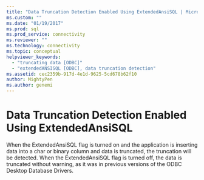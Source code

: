 ```yaml
---
title: "Data Truncation Detection Enabled Using ExtendedAnsiSQL | Microsoft Docs"
ms.custom: ""
ms.date: "01/19/2017"
ms.prod: sql
ms.prod_service: connectivity
ms.reviewer: ""
ms.technology: connectivity
ms.topic: conceptual
helpviewer_keywords: 
  - "truncating data [ODBC]"
  - "extendedANSISQL [ODBC], data truncation detection"
ms.assetid: cec2359b-917d-4e1d-9625-5cd678b62f10
author: MightyPen
ms.author: genemi
---
```

# Data Truncation Detection Enabled Using ExtendedAnsiSQL
When the ExtendedAnsiSQL flag is turned on and the application is inserting data into a char or binary column and data is truncated, the truncation will be detected. When the ExtendedAnsiSQL flag is turned off, the data is truncated without warning, as it was in previous versions of the ODBC Desktop Database Drivers.

